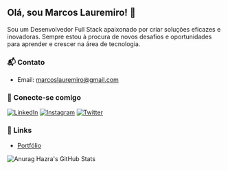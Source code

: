 ## Olá, sou Marcos Lauremiro! 👋

Sou um Desenvolvedor Full Stack apaixonado por criar soluções eficazes e inovadoras. Sempre estou à procura de novos desafios e oportunidades para aprender e crescer na área de tecnologia.

### 📬 Contato
- Email: marcoslauremiro@gmail.com

### 🤝 Conecte-se comigo

[![LinkedIn](https://img.shields.io/badge/LinkedIn-%230077B5.svg?&style=for-the-badge&logo=linkedin&logoColor=white)](https://www.linkedin.com/in/marcos-lauremiro-melo-silva/)
[![Instagram](https://img.shields.io/badge/Instagram-%23E4405F.svg?&style=for-the-badge&logo=instagram&logoColor=white)](https://www.instagram.com/miroprogramador/)
[![Twitter](https://img.shields.io/badge/Twitter-%231DA1F2.svg?&style=for-the-badge&logo=twitter&logoColor=white)](https://twitter.com/Miroprogramador)

### 🔗 Links
- [Portfólio](https://portifolio-lauremiro.vercel.app/)

![Anurag Hazra's GitHub Stats](https://github-readme-stats.vercel.app/api?username=MarcosLauremiro&show_icons=true&theme=dark&bg_color=0D1117&title_color=FE428E&text_color=FFFFFF&icon_color=FE428E)
